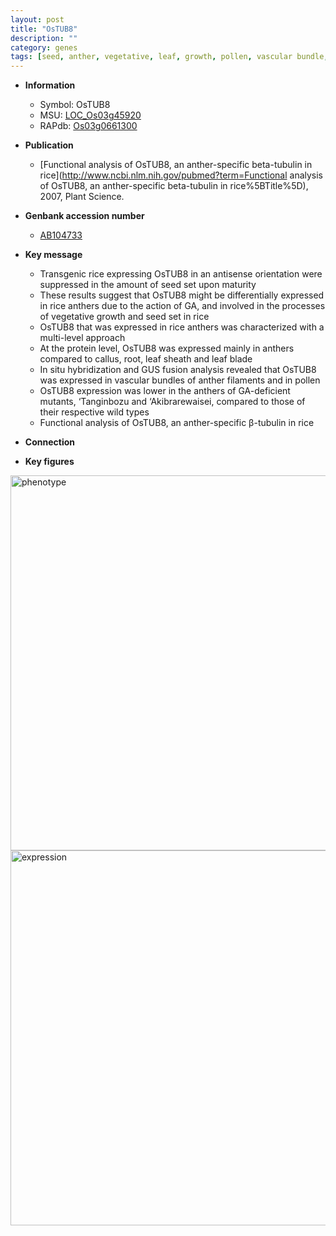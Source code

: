 ```yaml
---
layout: post
title: "OsTUB8"
description: ""
category: genes
tags: [seed, anther, vegetative, leaf, growth, pollen, vascular bundle, sheath, root]
---
```


* **Information**  
    + Symbol: OsTUB8  
    + MSU: [LOC_Os03g45920](http://rice.plantbiology.msu.edu/cgi-bin/ORF_infopage.cgi?orf=LOC_Os03g45920)  
    + RAPdb: [Os03g0661300](http://rapdb.dna.affrc.go.jp/viewer/gbrowse_details/irgsp1?name=Os03g0661300)  

* **Publication**  
    + [Functional analysis of OsTUB8, an anther-specific beta-tubulin in rice](http://www.ncbi.nlm.nih.gov/pubmed?term=Functional analysis of OsTUB8, an anther-specific beta-tubulin in rice%5BTitle%5D), 2007, Plant Science.

* **Genbank accession number**  
    + [AB104733](http://www.ncbi.nlm.nih.gov/nuccore/AB104733)

* **Key message**  
    + Transgenic rice expressing OsTUB8 in an antisense orientation were suppressed in the amount of seed set upon maturity
    + These results suggest that OsTUB8 might be differentially expressed in rice anthers due to the action of GA, and involved in the processes of vegetative growth and seed set in rice
    + OsTUB8 that was expressed in rice anthers was characterized with a multi-level approach
    + At the protein level, OsTUB8 was expressed mainly in anthers compared to callus, root, leaf sheath and leaf blade
    + In situ hybridization and GUS fusion analysis revealed that OsTUB8 was expressed in vascular bundles of anther filaments and in pollen
    + OsTUB8 expression was lower in the anthers of GA-deficient mutants, ‘Tanginbozu and ‘Akibrarewaisei, compared to those of their respective wild types
    + Functional analysis of OsTUB8, an anther-specific β-tubulin in rice

* **Connection**  

* **Key figures**  
<img src="http://funRiceGenes.github.io/images/OsTUB8.pheno.png" alt="phenotype"  style="width: 600px;"/>

<img src="http://funRiceGenes.github.io/images/OsTUB8.exp.png" alt="expression"  style="width: 600px;"/>


